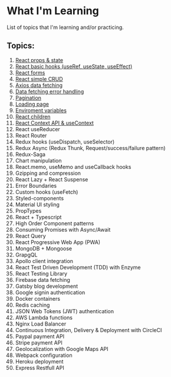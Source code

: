 # What I'm Learning

List of topics that I'm learning and/or practicing.

## Topics:

1) [React props & state](https://github.com/JoakimTeixeira/tweet-component)
2) [React basic hooks (useRef, useState, useEffect)](https://github.com/JoakimTeixeira/contact-app)
3) [React forms](https://github.com/JoakimTeixeira/contact-app)
4) [React simple CRUD](https://github.com/JoakimTeixeira/contact-app)
5) [Axios data fetching](https://github.com/JoakimTeixeira/image-search)
6) [Data fetching error handling](https://github.com/JoakimTeixeira/image-search)
7) [Pagination](https://github.com/JoakimTeixeira/image-search)
8) [Loading page](https://github.com/JoakimTeixeira/image-search) 
9) [Enviroment variables](https://github.com/JoakimTeixeira/image-search) 
10) [React children](https://github.com/JoakimTeixeira/expense-tracker)
11) [React Context API & useContext](https://github.com/JoakimTeixeira/expense-tracker)
12) React useReducer
13) React Router
14) Redux hooks (useDispatch, useSelector)
15) Redux Async (Redux Thunk, Request/success/failure pattern)
16) Redux-Saga
17) Chart manipulation
18) React.memo, useMemo and useCallback hooks
19) Gzipping and compression
20) React Lazy + React Suspense
21) Error Boundaries
22) Custom hooks (useFetch)
23) Styled-components
24) Material UI styling
25) PropTypes
26) React + Typescript
27) High Order Component patterns
28) Consuming Promises with Async/Await
29) React Query
30) React Progressive Web App (PWA)
31) MongoDB + Mongoose
32) GrapgQL
33) Apollo client integration
34) React Test Driven Development (TDD) with Enzyme
35) React Testing Library
36) Firebase data fetching  
37) Gatsby blog development
38) Google signin authentication
39) Docker containers
40) Redis caching
41) JSON Web Tokens (JWT) authentication
42) AWS Lambda functions
43) Nginx Load Balancer
44) Continuous Integration, Delivery & Deployment with CircleCI
45) Paypal payment API
46) Stripe payment API
47) Geolocalization with Google Maps API
48) Webpack configuration
49) Heroku deployment
50) Express Restfull API 
